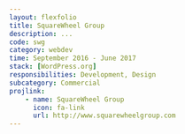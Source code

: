 ```yaml
---
layout: flexfolio
title: SquareWheel Group
description: ...
code: swg
category: webdev
time: September 2016 - June 2017
stack: [WordPress.org]
responsibilities: Development, Design
subcategory: Commercial
projlink:
    - name: SquareWheel Group
      icon: fa-link
      url: http://www.squarewheelgroup.com
---
```

